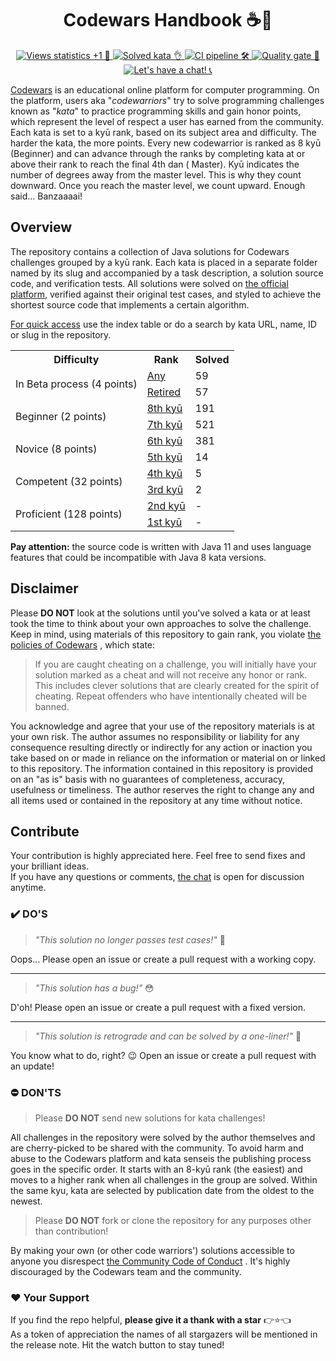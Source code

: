 <h1 align="center">Codewars Handbook ☕️🚀</h1>

<p align="center">
   <a href="https://hits.seeyoufarm.com/api/count/graph/dailyhits.svg?url=https://github.com/ParanoidUser/codewars-handbook">
       <img src="https://img.shields.io/badge/dynamic/xml?color=success&label=views&query=//*[name()=%27text%27][3]&url=https://hits.seeyoufarm.com/api/count/incr/badge.svg?url=https%3A%2F%2Fgithub.com%2FParanoidUser%2Fcodewars-handbook"
           title="Views statistics +1 👀">
   </a>
   <a href="https://www.codewars.com">
      <img src="https://img.shields.io/badge/solved%20kata-1230-red.svg"
           title="Solved kata 👌">
   </a>
   <a href="https://github.com/ParanoidUser/codewars-handbook">
      <img src="https://img.shields.io/github/workflow/status/ParanoidUser/codewars-handbook/CI"
           title="CI pipeline 🛠">
   </a>
   <a href="https://sonarcloud.io/dashboard?id=codewars-handbook">
      <img src="https://img.shields.io/sonar/alert_status/codewars-handbook?server=https%3A%2F%2Fsonarcloud.io"
           title="Quality gate 🔎">
   </a>
   <a href="https://gitter.im/ParanoidUser/codewars-handbook">
      <img src="https://img.shields.io/gitter/room/ParanoidUser/codewars-handbook?color=49c39e"
           title="Let's have a chat! 📞">
   </a>
<p>

[Codewars](https://www.codewars.com) is an educational online platform for computer programming. On
the platform, users aka "*codewarriors*" try to solve programming challenges known as "*kata*" to
practice programming skills and gain honor points, which represent the level of respect a user has
earned from the community. Each kata is set to a kyū rank, based on its subject area and difficulty.
The harder the kata, the more points. Every new codewarrior is ranked as 8 kyū (Beginner) and can
advance through the ranks by completing kata at or above their rank to reach the final 4th dan (
Master). Kyū indicates the number of degrees away from the master level. This is why they count
downward. Once you reach the master level, we count upward. Enough said... Banzaaaai!

## Overview

The repository contains a collection of Java solutions for Codewars challenges grouped by a kyū
rank. Each kata is placed in a separate folder named by its slug and accompanied by a task
description, a solution source code, and verification tests. All solutions were solved
on [the official platform](https://www.codewars.com), verified against their original test cases,
and styled to achieve the shortest source code that implements a certain algorithm.

<ins>For quick access</ins> use the index table or do a search by kata URL, name, ID or slug in the
repository.

<table>
   <tbody>
      <tr>
         <th>Difficulty</th>
         <th>Rank</th>
         <th>Solved</th>
      </tr>
      <tr>
         <td rowspan=2>In Beta process (4 points)</td>
         <td>
            <a href="/kata/beta/index.md"
               title="All published kata which are waiting for community approval and difficulty ranking">Any
            </a>
         </td>
         <td>59</td>
      </tr>
      <tr>
         <td>
            <a href="/kata/retired/index.md" 
               title="Low-quality kata with a low satisfaction rate">Retired
            </a>
         </td>
         <td>57</td>
      </tr>
      <tr>
         <td rowspan=2>Beginner (2 points)</td>
         <td>
            <a href="/kata/8-kyu/index.md"
               title="- Defining a simple function (i.e. hello world)&#13;- Basic variable assignments&#13;- Fixing basic syntax issues&#13;- Trivial algorithms such as basic if/else statements">8th kyū
            </a>
         </td>
         <td>191</td>
      </tr>
      <tr>
         <td>
            <a href="/kata/7-kyu/index.md"
               title="- Iterating arrays and returning a subset of values&#13;- Basic data type manipulations&#13;- Basic functional or object-oriented concepts&#13;- Basic Regular Expressions">7th kyū
            </a>
         </td>
         <td>521</td>
      </tr>
      <tr>
         <td rowspan=2>Novice (8 points)</td>
         <td>
            <a href="/kata/6-kyu/index.md"
               title="- Complex language features (closures, scopes, monads, etc)&#13;- Complex OOP/Functional concepts&#13;- Basic Design Patterns&#13;- Complex Regular Expressions">6th kyū
            </a>
         </td>
         <td>381</td>
      </tr>
      <tr>
         <td>
            <a href="/kata/5-kyu/index.md"
               title="- Complex language features that require mature OOP/Functional concepts&#13;- Advanced OOP/Functional concepts&#13;- Complex Design Patterns&#13;- Advanced regular expression usage">5th kyū
            </a>
         </td> 
         <td>14</td>
      </tr>
      <tr>
         <td rowspan=2>Competent (32 points)</td>
         <td>
            <a href="/kata/4-kyu/index.md"
               title="- Computer science concepts utilizing complex algorithms&#13;- Advanced design patterns&#13;- Understanding intricate business requirements&#13;- Advanced concepts such as concurrency, parallelism, meta programming and cryptography">4th kyū
            </a>
         </td>
         <td>5</td>
      </tr>
      <tr>
         <td>
            <a href="/kata/3-kyu/index.md"
               title="- Computer science concepts utilizing advanced algorithms&#13;- Ability to implement advanced requirements in a scalable fashion&#13;- Basic AI/machine learning algorithms&#13;- Detailed usage of advanced concepts such as concurrency, parallelism and cryptography">3rd kyū
            </a>
         </td>
         <td>2</td>
      </tr>
      <tr>
         <td rowspan=2>Proficient (128 points)</td>
         <td>
            <a href="/kata/2-kyu/index.md"
               title="- Complex AI/machine learning algorithms&#13;- Reverse engineering techniques&#13;- Basic interpreters and compilers&#13;- Basic mini-programs with multiple feature requirements (such as a basic markdown parser)">2nd kyū
            </a>
         </td>
         <td>-</td>
      </tr>
      <tr>
         <td>
            <a href="/kata/1-kyu/index.md" 
               title="- Advanced AI/machine learning algorithms&#13;- Complex interpreters and compilers&#13;- Complex Mini-programs with multiple feature requirements (such as a complete markdown parser)">1st kyū
            </a>
         </td>
         <td>-</td>
      </tr>
   </tbody>
</table>

**Pay attention:** the source code is written with Java 11 and uses language features that could be
incompatible with Java 8 kata versions.

## Disclaimer

Please **DO NOT** look at the solutions until you've solved a kata or at least took the time to
think about your own approaches to solve the challenge. Keep in mind, using materials of this
repository to gain rank, you
violate [the policies of Codewars](https://github.com/Codewars/codewars.com/wiki/Community-Code-of-Conduct#policy)
, which state:
> If you are caught cheating on a challenge, you will initially have your solution marked as a cheat
> and will not receive any honor or rank. This includes clever solutions that are clearly created
> for
> the spirit of cheating. Repeat offenders who have intentionally cheated will be banned.

You acknowledge and agree that your use of the repository materials is at your own risk. The author
assumes no responsibility or liability for any consequence resulting directly or indirectly for any
action or inaction you take based on or made in reliance on the information or material on or linked
to this repository. The information contained in this repository is provided on an "as is" basis
with no guarantees of completeness, accuracy, usefulness or timeliness. The author reserves the
right to change any and all items used or contained in the repository at any time without notice.

## Contribute

Your contribution is highly appreciated here. Feel free to send fixes and your brilliant ideas.  
If you have any questions or comments, [the chat](https://gitter.im/paranoiduser/codewars-handbook)
is open for discussion anytime.

### ✔️ DO'S

> *"This solution no longer passes test cases!"* 😤

Oops... Please open an issue or create a pull request with a working copy.

---
> *"This solution has a bug!"* 😳

D'oh! Please open an issue or create a pull request with a fixed version.

---
> *"This solution is retrograde and can be solved by a one-liner!"* 🤔

You know what to do, right? 😉 Open an issue or create a pull request with an update!

### ⛔ DON'TS

> Please **DO NOT** send new solutions for kata challenges!

All challenges in the repository were solved by the author themselves and are cherry-picked to be
shared with the community. To avoid harm and abuse to the Codewars platform and kata senseis the
publishing process goes in the specific order. It starts with an 8-kyū rank (the easiest) and moves
to a higher rank when all challenges in the group are solved. Within the same kyu, kata are selected
by publication date from the oldest to the newest.

> Please **DO NOT** fork or clone the repository for any purposes other than contribution!

By making your own (or other code warriors') solutions accessible to anyone you
disrespect [the Community Code of Conduct](https://github.com/Codewars/codewars.com/wiki/Community-Code-of-Conduct)
. It's highly discouraged by the Codewars team and the community.

### ❤️ Your Support

If you find the repo helpful, **please give it a thank with a
star** <span title="↑↑↑ hit that button ↑↑↑">👉⭐👈</span>  
As a token of appreciation the names of all stargazers will be mentioned in the release note. Hit
the watch button to stay tuned!  
